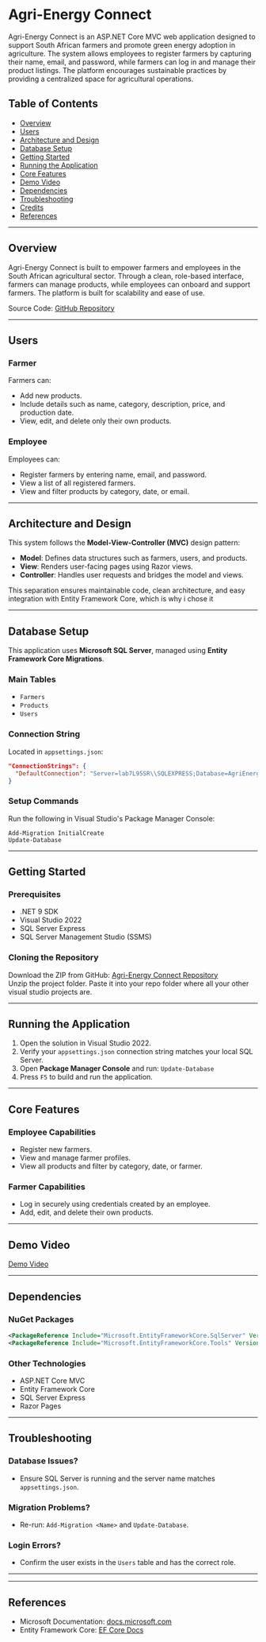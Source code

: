 # Agri-Energy Connect

Agri-Energy Connect is an ASP.NET Core MVC web application designed to support South African farmers and promote green energy adoption in agriculture. The system allows employees to register farmers by capturing their name, email, and password, while farmers can log in and manage their product listings. The platform encourages sustainable practices by providing a centralized space for agricultural operations.

## Table of Contents
- [Overview](#overview)
- [Users](#users)
- [Architecture and Design](#architecture-and-design)
- [Database Setup](#database-setup)
- [Getting Started](#getting-started)
- [Running the Application](#running-the-application)
- [Core Features](#core-features)
- [Demo Video](#demo-video)
- [Dependencies](#dependencies)
- [Troubleshooting](#troubleshooting)
- [Credits](#credits)
- [References](#references)

---

## Overview

Agri-Energy Connect is built to empower farmers and employees in the South African agricultural sector. Through a clean, role-based interface, farmers can manage products, while employees can onboard and support farmers. The platform is built for scalability and ease of use.

Source Code: [GitHub Repository](https://github.com/VCDN-2025/prog7311-part-2-JadinNaicker.git)

---

## Users

### Farmer
Farmers can:
- Add new products.
- Include details such as name, category, description, price, and production date.
- View, edit, and delete only their own products.

### Employee
Employees can:
- Register farmers by entering name, email, and password.
- View a list of all registered farmers.
- View and filter products by category, date, or email.

---

## Architecture and Design

This system follows the **Model-View-Controller (MVC)** design pattern:
- **Model**: Defines data structures such as farmers, users, and products.
- **View**: Renders user-facing pages using Razor views.
- **Controller**: Handles user requests and bridges the model and views.

This separation ensures maintainable code, clean architecture, and easy integration with Entity Framework Core, which is why i chose it

---

## Database Setup

This application uses **Microsoft SQL Server**, managed using **Entity Framework Core Migrations**.

### Main Tables
- `Farmers`
- `Products`
- `Users`

### Connection String
Located in `appsettings.json`:
```json
"ConnectionStrings": {
  "DefaultConnection": "Server=lab7L95SR\\SQLEXPRESS;Database=AgriEnergyConnectDB;Trusted_Connection=True;Encrypt=False;"
}
```

### Setup Commands
Run the following in Visual Studio's Package Manager Console:
```
Add-Migration InitialCreate
Update-Database
```

---

## Getting Started

### Prerequisites
- .NET 9 SDK  
- Visual Studio 2022  
- SQL Server Express  
- SQL Server Management Studio (SSMS)  

### Cloning the Repository
Download the ZIP from GitHub: [Agri-Energy Connect Repository](https://github.com/VCDN-2025/prog7311-part-2-JadinNaicker.git)  
Unzip the project folder. Paste it into your repo folder where all your other visual studio projects are.

---

## Running the Application

1. Open the solution in Visual Studio 2022.
2. Verify your `appsettings.json` connection string matches your local SQL Server.
3. Open **Package Manager Console** and run: `Update-Database`
4. Press `F5` to build and run the application.

---

## Core Features

### Employee Capabilities
- Register new farmers.
- View and manage farmer profiles.
- View all products and filter by category, date, or farmer.

### Farmer Capabilities
- Log in securely using credentials created by an employee.
- Add, edit, and delete their own products.

---

## Demo Video

[Demo Video](https://youtu.be/YVa4T5H6Wao)

---

## Dependencies

### NuGet Packages
```xml
<PackageReference Include="Microsoft.EntityFrameworkCore.SqlServer" Version="9.0.4" />
<PackageReference Include="Microsoft.EntityFrameworkCore.Tools" Version="9.0.4" />
```

### Other Technologies
- ASP.NET Core MVC  
- Entity Framework Core  
- SQL Server Express  
- Razor Pages  

---

## Troubleshooting

### Database Issues?
- Ensure SQL Server is running and the server name matches `appsettings.json`.

### Migration Problems?
- Re-run: `Add-Migration <Name>` and `Update-Database`.

### Login Errors?
- Confirm the user exists in the `Users` table and has the correct role.

---


---

## References

- Microsoft Documentation: [docs.microsoft.com](https://docs.microsoft.com)
- Entity Framework Core: [EF Core Docs](https://learn.microsoft.com/en-us/ef/core/)
